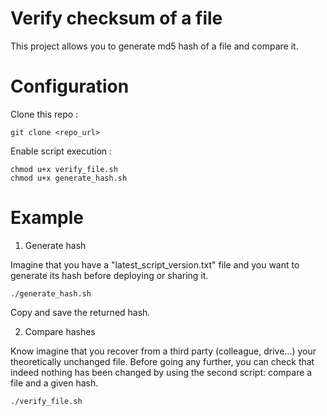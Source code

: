# Verify checksum of a file
This project allows you to generate md5 hash of a file and compare it.

# Configuration 
Clone this repo :
```
git clone <repo_url>
```

Enable script execution :
```
chmod u+x verify_file.sh
chmod u+x generate_hash.sh
```

# Example

1. Generate hash

Imagine that you have a "latest_script_version.txt" file and you want to generate its hash before deploying or sharing it.

```
./generate_hash.sh 
```
Copy and save the returned hash.

2. Compare hashes

Know imagine that you recover from a third party (colleague, drive...) your theoretically unchanged file. Before going any further, you can check that indeed nothing has been changed by using the second script: compare a file and a given hash.

```
./verify_file.sh 
```
